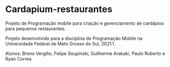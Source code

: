 # Cardapium-restaurantes
Projeto de Programação mobile para criação e gerenciamento de cardápios para pequenos restaurantes.

Projeto desenvolvido para a disciplina de Programação Mobile na Universidade Federal de Mato Grosso do Sul, 2021.1.

Alunos: Breno Vergílio, Felipe Soupinski, Guilherme Arakaki, Paulo Roberto e Ryan Correa.
